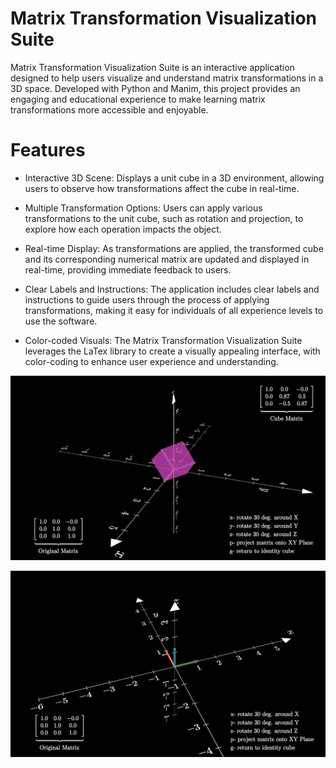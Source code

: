 # Matrix Transformation Visualization Suite
Matrix Transformation Visualization Suite is an interactive application designed to help users visualize and understand matrix transformations in a 3D space. Developed with Python and Manim, this project provides an engaging and educational experience to make learning matrix transformations more accessible and enjoyable.

# Features

- Interactive 3D Scene: Displays a unit cube in a 3D environment, allowing users to observe how transformations affect the cube in real-time.

- Multiple Transformation Options: 
Users can apply various transformations to the unit cube, such as rotation and projection, to explore how each operation impacts the object.

- Real-time Display:
As transformations are applied, the transformed cube and its corresponding numerical matrix are updated and displayed in real-time, providing immediate feedback to users.

- Clear Labels and Instructions: 
The application includes clear labels and instructions to guide users through the process of applying transformations, making it easy for individuals of all experience levels to use the software.

- Color-coded Visuals:
The Matrix Transformation Visualization Suite leverages the LaTex library to create a visually appealing interface, with color-coding to enhance user experience and understanding.


![Cube Transformed](Images/Cube_Transformed.png)

![Matrix Base](Images/Matrix_base.png)
